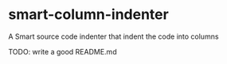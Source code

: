 # smart-column-indenter

A Smart source code indenter that indent the code into columns

TODO: write a good README.md
